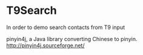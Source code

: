 T9Search
========

In order to demo search contacts from T9 input

pinyin4j, a Java library converting Chinese to pinyin.
http://pinyin4j.sourceforge.net/